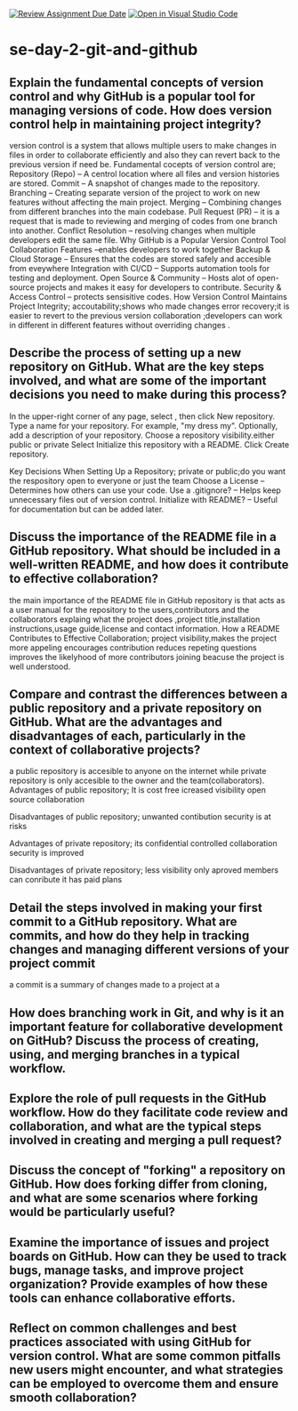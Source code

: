 [![Review Assignment Due Date](https://classroom.github.com/assets/deadline-readme-button-22041afd0340ce965d47ae6ef1cefeee28c7c493a6346c4f15d667ab976d596c.svg)](https://classroom.github.com/a/8wgCKhpZ)
[![Open in Visual Studio Code](https://classroom.github.com/assets/open-in-vscode-2e0aaae1b6195c2367325f4f02e2d04e9abb55f0b24a779b69b11b9e10269abc.svg)](https://classroom.github.com/online_ide?assignment_repo_id=18575630&assignment_repo_type=AssignmentRepo)
# se-day-2-git-and-github
## Explain the fundamental concepts of version control and why GitHub is a popular tool for managing versions of code. How does version control help in maintaining project integrity?
version control is a system that allows multiple users to make changes in files in order to collaborate efficiently and also they can revert back to the previous version if need be.
Fundamental cocepts of version control are;
Repository (Repo) – A centrol  location where all files and version histories are stored.
Commit – A snapshot of changes made to the repository.
Branching – Creating separate version of the project to work on new features without affecting the main project.
Merging – Combining changes from different branches into the main codebase.
Pull Request (PR) – it is a  request that is made  to reviewing and merging of  codes from one branch into another.
Conflict Resolution –  resolving changes when multiple developers  edit the same file.
Why GitHub is a Popular Version Control Tool 
Collaboration Features –enables developers to work together 
Backup & Cloud Storage – Ensures that the codes are stored safely and accesible from eveywhere
Integration with CI/CD – Supports automation tools for testing and deployment.
Open Source & Community – Hosts alot of open-source projects and makes it easy for  developers to contribute.
Security & Access Control – protects sensisitive codes.
How Version Control Maintains Project Integrity;
accoutability;shows who made changes
error recovery;it is easier to revert to the previous version
collaboration ;developers can work in different in different features without overriding changes .

## Describe the process of setting up a new repository on GitHub. What are the key steps involved, and what are some of the important decisions you need to make during this process?
In the upper-right corner of any page, select , then click New repository.
Type a  name for your repository. For example, "my dress my".
Optionally, add a description of your repository.
Choose a repository visibility.either public or private
Select Initialize this repository with a README.
Click Create repository.

Key Decisions When Setting Up a Repository;
private or public;do you want the respository open to everyone or just the team
Choose a License – Determines how others can use your code.
Use a .gitignore? – Helps keep unnecessary files out of version control.
Initialize with README? – Useful for documentation but can be added later.



## Discuss the importance of the README file in a GitHub repository. What should be included in a well-written README, and how does it contribute to effective collaboration?
the main importance of the README file in GitHub repository is that acts as a user manual for the repository to the users,contributors and the collaborators explaing what the project does ,project title,installation instructions,usage guide,license and contact information.
How a README Contributes to Effective Collaboration;
project visibility,makes the project more appeling
encourages contribution
reduces repeting questions
improves the likelyhood of more contributors joining beacuse the project is well understood.

## Compare and contrast the differences between a public repository and a private repository on GitHub. What are the advantages and disadvantages of each, particularly in the context of collaborative projects?
a public repository is accesible to anyone on the internet while private repository is only accesible to the owner and the team(collaborators).
Advantages of public repository;
It is cost free
icreased visibility
open source collaboration

Disadvantages of public repository;
unwanted contibution
security is at risks

Advantages of private repository;
its confidential
controlled collaboration
security is improved


Disadvantages of private repository;
less visibility
only aproved members can conribute
it has paid plans


## Detail the steps involved in making your first commit to a GitHub repository. What are commits, and how do they help in tracking changes and managing different versions of your project commit
a commit is a summary of changes made to a project at a


## How does branching work in Git, and why is it an important feature for collaborative development on GitHub? Discuss the process of creating, using, and merging branches in a typical workflow.

## Explore the role of pull requests in the GitHub workflow. How do they facilitate code review and collaboration, and what are the typical steps involved in creating and merging a pull request?

## Discuss the concept of "forking" a repository on GitHub. How does forking differ from cloning, and what are some scenarios where forking would be particularly useful?

## Examine the importance of issues and project boards on GitHub. How can they be used to track bugs, manage tasks, and improve project organization? Provide examples of how these tools can enhance collaborative efforts.

## Reflect on common challenges and best practices associated with using GitHub for version control. What are some common pitfalls new users might encounter, and what strategies can be employed to overcome them and ensure smooth collaboration?
